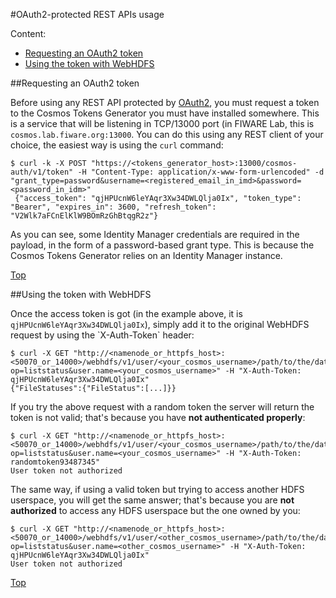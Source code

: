 #<a name="top"></a>OAuth2-protected REST APIs usage

Content:<br>

* [Requesting an OAuth2 token](#section1)
* [Using the token with WebHDFS](#section2)

##<a name="section1"></a>Requesting an OAuth2 token

Before using any REST API protected by [OAuth2](http://oauth.net/2/), you must request a token to the Cosmos Tokens Generator you must have installed somewhere. This is a service that will be listening in TCP/13000 port (in FIWARE Lab, this is `cosmos.lab.fiware.org:13000`. You can do this using any REST client of your choice, the easiest way is using the `curl` command:

    $ curl -k -X POST "https://<tokens_generator_host>:13000/cosmos-auth/v1/token" -H "Content-Type: application/x-www-form-urlencoded" -d "grant_type=password&username=<registered_email_in_imd>&password=<password_in_idm>"
     {"access_token": "qjHPUcnW6leYAqr3Xw34DWLQlja0Ix", "token_type": "Bearer", "expires_in": 3600, "refresh_token": "V2Wlk7aFCnElKlW9BOmRzGhBtqgR2z"}

As you can see, some Identity Manager credentials are required in the payload, in the form of a password-based grant type. This is because the Cosmos Tokens Generator relies on an Identity Manager instance.

[Top](#top)

##<a name="section2"></a>Using the token with WebHDFS

Once the access token is got (in the example above, it is `qjHPUcnW6leYAqr3Xw34DWLQlja0Ix`), simply add it to the original WebHDFS request by using the \`X-Auth-Token\` header:

    $ curl -X GET "http://<namenode_or_httpfs_host>:<50070_or_14000>/webhdfs/v1/user/<your_cosmos_username>/path/to/the/data?op=liststatus&user.name=<your_cosmos_username>" -H "X-Auth-Token: qjHPUcnW6leYAqr3Xw34DWLQlja0Ix"
    {"FileStatuses":{"FileStatus":[...]}}

If you try the above request with a random token the server will return the token is not valid; that's because you have <b>not authenticated properly</b>:

    $ curl -X GET "http://<namenode_or_httpfs_host>:<50070_or_14000>/webhdfs/v1/user/<your_cosmos_username>/path/to/the/data?op=liststatus&user.name=<your_cosmos_username>" -H "X-Auth-Token: randomtoken93487345"
    User token not authorized

The same way, if using a valid token but trying to access another HDFS userspace, you will get the same answer; that's because you are <b>not authorized</b> to access any HDFS userspace but the one owned by you:

    $ curl -X GET "http://<namenode_or_httpfs_host>:<50070_or_14000>/webhdfs/v1/user/<other_cosmos_username>/path/to/the/data?op=liststatus&user.name=<other_cosmos_username>" -H "X-Auth-Token: qjHPUcnW6leYAqr3Xw34DWLQlja0Ix"
    User token not authorized

[Top](#top)
